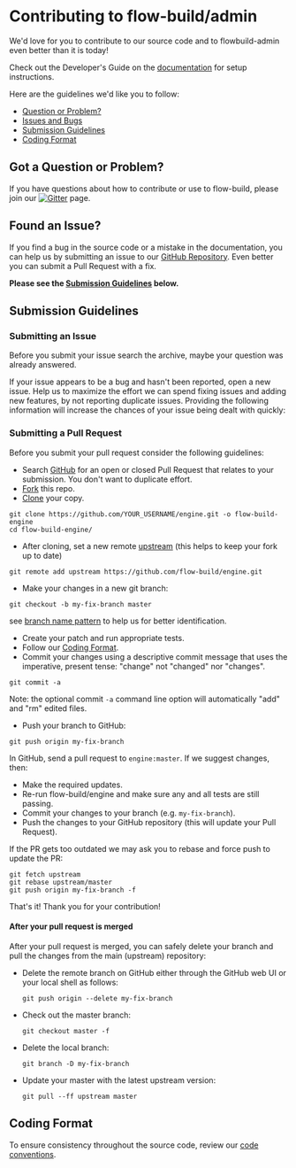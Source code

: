 # Contributing to flow-build/admin

We'd love for you to contribute to our source code and to flowbuild-admin even better than it is
today!

Check out the Developer's Guide on the [documentation](https://flow-build.gitpage.io) for setup instructions.

Here are the guidelines we'd like you to follow:

- [Question or Problem?](#question)
- [Issues and Bugs](#issue)
- [Submission Guidelines](#submit)
- [Coding Format](#format)

## <a name="question"></a> Got a Question or Problem?

If you have questions about how to contribute or use to flow-build, please join our [![Gitter](https://badges.gitter.im/flow-build/flow-build.svg)](https://gitter.im/flow-build/flow-build?utm_source=badge&utm_medium=badge&utm_campaign=pr-badge&utm_content=badge) page.

## <a name="issue"></a> Found an Issue?

If you find a bug in the source code or a mistake in the documentation, you can help us by
submitting an issue to our [GitHub Repository][github]. Even better you can submit a Pull Request
with a fix.

**Please see the [Submission Guidelines](#submit) below.**

## <a name="submit"></a> Submission Guidelines

### Submitting an Issue
Before you submit your issue search the archive, maybe your question was already answered.

If your issue appears to be a bug and hasn't been reported, open a new issue. Help us to maximize
the effort we can spend fixing issues and adding new features, by not reporting duplicate issues.
Providing the following information will increase the chances of your issue being dealt with
quickly:

### Submitting a Pull Request
Before you submit your pull request consider the following guidelines:

- Search [GitHub](https://github.com/runelite/runelite/pulls) for an open or closed Pull Request
  that relates to your submission. You don't want to duplicate effort.
- [Fork](https://help.github.com/articles/fork-a-repo/) this repo.
- [Clone](https://help.github.com/articles/cloning-a-repository/) your copy.

```shell
git clone https://github.com/YOUR_USERNAME/engine.git -o flow-build-engine
cd flow-build-engine/
```

- After cloning, set a new remote [upstream](https://help.github.com/articles/configuring-a-remote-for-a-fork/) (this helps to keep your fork up to date)

```shell
git remote add upstream https://github.com/flow-build/engine.git
```

- Make your changes in a new git branch:

```shell
git checkout -b my-fix-branch master
```

see [branch name pattern](https://github.com/flow-build/flow-build/wiki/Branch-Pattern) to help us for better identification.

- Create your patch and run appropriate tests.
- Follow our [Coding Format](#format).
- Commit your changes using a descriptive commit message that uses the imperative, present tense: "change" not "changed" nor "changes".

```shell
git commit -a
```

Note: the optional commit `-a` command line option will automatically "add" and "rm" edited files.

- Push your branch to GitHub:

```shell
git push origin my-fix-branch
```

In GitHub, send a pull request to `engine:master`.
If we suggest changes, then:

- Make the required updates.
- Re-run flow-build/engine and make sure any and all tests are still passing.
- Commit your changes to your branch (e.g. `my-fix-branch`).
- Push the changes to your GitHub repository (this will update your Pull Request).

If the PR gets too outdated we may ask you to rebase and force push to update the PR:

```shell
git fetch upstream
git rebase upstream/master
git push origin my-fix-branch -f
```

That's it! Thank you for your contribution!

#### After your pull request is merged

After your pull request is merged, you can safely delete your branch and pull the changes
from the main (upstream) repository:

- Delete the remote branch on GitHub either through the GitHub web UI or your local shell as follows:

    ```shell
    git push origin --delete my-fix-branch
    ```

- Check out the master branch:

    ```shell
    git checkout master -f
    ```

- Delete the local branch:

    ```shell
    git branch -D my-fix-branch
    ```

- Update your master with the latest upstream version:

    ```shell
    git pull --ff upstream master
    ```

## <a name="format"></a> Coding Format

To ensure consistency throughout the source code, review our [code conventions](https://github.com/flow-build/flow-build/wiki/Branch-Pattern).


[github]: https://github.com/runelite/runelite
